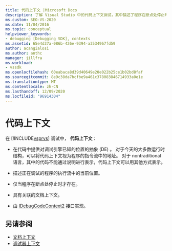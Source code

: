 ```yaml
---
title: 代码上下文 |Microsoft Docs
description: 了解 Visual Studio 中的代码上下文调试，其中描述了程序在断点处停止时存在的代码中的位置。
ms.custom: SEO-VS-2020
ms.date: 11/04/2016
ms.topic: conceptual
helpviewer_keywords:
- debugging [Debugging SDK], contexts
ms.assetid: 65e4d37a-086b-426e-9394-a3534967fd59
author: acangialosi
ms.author: anthc
manager: jillfra
ms.workload:
- vssdk
ms.openlocfilehash: 60eabaca8d39d40649e20e022b25ce1b02bd8faf
ms.sourcegitcommit: 8e9c38da7bcfbe9a461c378083846714933a0e1e
ms.translationtype: MT
ms.contentlocale: zh-CN
ms.lasthandoff: 12/09/2020
ms.locfileid: "96914304"
---
```

# <a name="code-context"></a>代码上下文
在 [!INCLUDE[vsprvs](../../code-quality/includes/vsprvs_md.md)] 调试中， **代码上下文**：

- 在代码中提供对调试引擎已知的位置的抽象 (DE) 。 对于今天的大多数运行时结构，可以将代码上下文视为程序的指令流中的地址。 对于 nontraditional 语言，其中的代码不能通过说明进行表示，代码上下文可以用其他方式表示。

- 描述正在调试的程序的执行流中的当前位置。

- 仅当程序在断点处停止时才存在。

- 具有关联的文档上下文。

- 由 [IDebugCodeContext2](../../extensibility/debugger/reference/idebugcodecontext2.md) 接口实现。

## <a name="see-also"></a>另请参阅
- [文档上下文](../../extensibility/debugger/document-context.md)
- [调试器上下文](../../extensibility/debugger/debugger-contexts.md)
